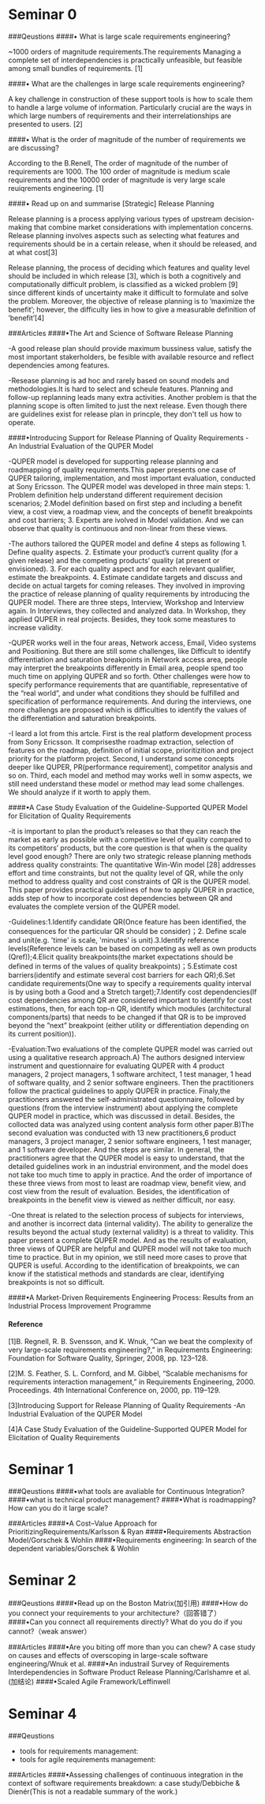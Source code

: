 # Seminar 0
###Qeustions
####• What is large scale requirements engineering?

~1000  orders of magnitude requirements.The requirements Managing a complete set of interdependencies is practically unfeasible, but feasible among small bundles of requirements. [1] 

####• What are the challenges in large scale requirements engineering?

A key challenge in construction of these support tools is how to scale them to handle a large volume of information. Particularly crucial are the ways in which large numbers of requirements and their interrelationships are presented to users. [2]

####• What is the order of magnitude of the number of requirements we are discussing?

According to the B.Renell, The order of magnitude of the number of requirements are 1000. The 100 order of magnitude is medium scale requirements and the 10000 order of magnitude is very large scale reuiqrements engineering. [1]

####• Read up on and summarise [Strategic] Release Planning

Release planning is a process applying various types of upstream decision-making that combine market considerations with implementation concerns. Release planning involves aspects such as selecting what features and requirements should be in a certain
release, when it should be released, and at what cost[3]

Release planning, the process of deciding which features and quality level should be included in which release [3], which is both a cognitively and computationally difficult problem, is classified as a wicked problem [9] since different kinds of uncertainty make it difficult to formulate and solve the problem. Moreover, the objective of release planning is to ’maximize the benefit’; however, the difficulty lies in how to give a measurable definition of ’benefit’[4]

###Articles
####•The Art and Science of Software Release Planning

-A good release plan should provide maximum bussiness value, satisfy the most important stakerholders, be fesible with available resource and reflect dependencies among features.

-Resease planning is ad hoc and rarely based on sound models and methodologies.It is hard to select and scheule features. Planning and follow-up replanning leads many extra activities. Another problem is that the planning scope is often limited to just the next release. Even though there are guidelines exist for release plan in princple, they don't tell us how to operate.

####•Introducing Support for Release Planning of Quality Requirements -An Industrial Evaluation of the QUPER Model

-QUPER model is developed for supporting release planning and roadmapping of quality requirements.This paper presents one case of QUPER tailoring, implementation, and most important evaluation, conducted at Sony Ericsson. The QUPER model was developed in three main steps: 1. Problem definition help understand different requirement decision scenarios; 2.Model definition based on first step and including a benefit view, a cost view, a roadmap view, and the concepts of benefit breakpoints and cost barriers; 3. Experts are ivolved in Model validation. And we can observe that quality is continuous and non-linear from these views.

-The authors tailored the QUPER model and define 4 steps as following 1. Define quality aspects. 2. Estimate your product’s current quality (for a given release) and the competing products’ quality (at present or envisioned). 3. For each quality aspect and for each relevant qualifier, estimate the breakpoints. 4. Estimate candidate targets and discuss and decide on actual targets for coming releases. They involved in improving the practice of release planning of quality requirements by introducing the QUPER model. There are three steps, Interview, Workshop and Interview again. In Interviews, they collected and analyzed data. In Workshop, they applied QUPER in real projects. Besides, they took some meastures to increase validity. 

-QUPER works well in the four areas, Network access, Email, Video systems and Positioning. But there are still some challenges, like Difficult to identify differentiation and saturation breakpoints in Network access area, people may interpret the breakpoints differently in Email area, people spend too much time on applying QUPER and so forth. Other challenges were how to specify
performance requirements that are quantifiable, representative of the “real world”, and under what conditions they should be fulfilled and specification of performance requirements. And during the interviews, one more challengs are proposed which is difficulties to identify the values of the differentiation and saturation breakpoints.

-I leard a lot from this artcle. First is the real platform development process from Sony Ericsson. It comprisesthe roadmap extraction, selection of features on the roadmap, definition of initial scope, prioritizition and project priority for the platform project. Second, I understand some concepts deeper like QUPER, PR(performance requirement), competitor analysis and so on. Third, each model and method may works well in somw aspects, we still need understand these model or method may lead some challenges. We should analyze if it worth to apply them. 

####•A Case Study Evaluation of the Guideline-Supported QUPER Model for Elicitation of Quality Requirements

-it is important to plan the product’s releases so that they can reach the market as early as possible with a competitive level of quality compared to its competitors’ products, but the core question is that when is the quality level good enough? There are only two strategic release planning methods address quality constraints: The quantitative Win-Win model [28] addresses effort and time constraints, but not the quality level of QR, while the only method to address quality and cost constraints of QR is the QUPER model. This paper provides practical guidelines of how to apply QUPER in practice, adds step of how to incorporate cost dependencies between QR and evaluates the complete version of the QUPER model.

-Guidelines:1.Identify candidate QR(Once feature has been identified, the consequences for the particular QR should be consider)；2. Define scale and unit(e.g. 'time' is scale, 'minutes' is unit).3.Identify reference levels(Reference levels can be based on competing
as well as own products (Qref));4.Elicit quality breakpoints(the market expectations should be defined in terms of the values of quality breakpoints)；5.Estimate cost barriers(identify and estimate several cost barriers for each QR);6.Set candidate requirements(One way to specify a requirements quality interval is by using both a Good and a Stretch target);7.Identify cost dependencies(If cost dependencies among QR are considered important to identify for cost estimations, then, for each top-n QR, identify which modules (architectural components/parts) that needs to be changed if that QR is to be improved beyond the ”next” breakpoint (either utility or differentiation depending on its current position)).

-Evaluation:Two evaluations of the complete QUPER model was carried out using a qualitative research approach.A) The authors designed interview instrument and questionnaire for evaluating QUPER with 4 product managers, 2 project managers, 1 software architect, 1 test manager, 1 head of software quality, and 2 senior software engineers. Then the practitioners follow the practical guidelines to apply QUPER in practice. Finaly,the practitioners answered the self-administrated questionnaire, followed by questions (from the interview instrument) about applying the complete QUPER model in practice, which was discussed in detail. Besides, the collocted data was analyzed using content analysis form other paper.B)The second evaluation was conducted with 13 new practitioners,6 product managers, 3 project manager, 2 senior software engineers, 1 test manager, and 1 software developer. And the steps are similar. In general, the practitioners agree that the QUPER model is easy to understand, that the detailed guidelines work in an industrial environment, and the model does not take too much time to apply in practice. And the order of importance of these three views from most to least are roadmap view, benefit view, and cost view from the result of evaluation. Besides,  the identification of breakpoints in the benefit view is viewed as neither difficult, nor easy.

-One threat is related to the selection process of subjects for interviews, and another is incorrect data (internal validity). The ability to generalize the results beyond the actual study (external validity) is a threat to validity. This paper present a complete QUPER model. And as the results of evaluation, three views of QUPER are helpful and QUPER model will not take too much time to practice. But in my opinion, we still need more cases to prove that QUPER is useful. According to the identification of breakpoints, we can know if the statistical methods and standards are clear, identifying breakpoints is not so difficult. 

####•A Market-Driven Requirements Engineering Process: Results from an Industrial Process Improvement Programme

#### Reference  

[1]B. Regnell, R. B. Svensson, and K. Wnuk, “Can we beat the complexity of very large-scale requirements engineering?,” in Requirements Engineering: Foundation for Software Quality, Springer, 2008, pp. 123–128.

[2]M. S. Feather, S. L. Cornford, and M. Gibbel, “Scalable mechanisms for requirements interaction management,” in Requirements Engineering, 2000. Proceedings. 4th International Conference on, 2000, pp. 119–129.

[3]Introducing Support for Release Planning of Quality Requirements -An Industrial Evaluation of the QUPER Model

[4]A Case Study Evaluation of the Guideline-Supported QUPER Model for Elicitation of Quality Requirements

# Seminar 1

###Qeustions
####•what tools are avaliable for Continuous Integration?
####•what is technical product management?
####•What is roadmapping? How can you do it large scale?

###Articles
####•A Cost–Value Approach for PrioritizingRequirements/Karlsson & Ryan
####•Requirements Abstraction Model/Gorschek & Wohlin
####•Requirements engineering: In search of the dependent variables/Gorschek & Wohlin

# Seminar 2

###Qeustions
####•Read up on the Boston Matrix(加引用)
####•How do you connect your requirements to your architecture?（回答错了）
####•Can you connect all requirements directly? What do you do if you cannot?（weak answer）

###Articles
####•Are you biting off more than you can chew? A case study on causes and effects of overscoping in large-scale software engineering/Wnuk et al.
####•An industrail Survey of Requirements Interdependencies in Software Product Release Planning/Carlshamre et al.(加结论)
####•Scaled Agile Framework/Leffinwell

# Seminar 4
###Qeustions
- tools for requirements management:
- tools for agile requirements management:


###Articles
####•Assessing challenges of continuous integration in the context of software requirements breakdown: a case study/Debbiche & Dienér(This is not a readable summary of the work.)



